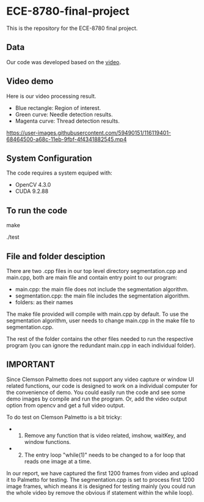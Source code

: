 # ECE-8780-final-project

This is the repository for the ECE-8780 final project.

## Data 
Our code was developed based on the [video](https://drive.google.com/drive/folders/1Tp1WGvC2OOuOI_mL-SOBWsOYOHibuZxo?usp=sharing).

## Video demo
Here is our video processing result.
- Blue rectangle: Region of interest.
- Green curve: Needle detection results.
- Magenta curve: Thread detection results.

https://user-images.githubusercontent.com/59490151/116119401-68464500-a68c-11eb-9fbf-4f4341882545.mp4



## System Configuration
The code requires a system equiped with:
- OpenCV 4.3.0
- CUDA 9.2.88

## To run the code
make

./test


## File and folder desciption
There are two .cpp files in our top level directory segmentation.cpp and main.cpp, both are main file and contain entry point to our program:
- main.cpp: the main file does not include the segmentation algorithm.
- segmentation.cpp: the main file includes the segmentation algorithm.
- folders: as their names

The make file provided will compile with main.cpp by default. To use the segmentation algorithm, user needs to change main.cpp in the make file to segmentation.cpp.


The rest of the folder contains the other files needed to run the respective program (you can ignore the redundant main.cpp in each individual folder).

## IMPORTANT
Since Clemson Palmetto does not support any video capture or window UI related functions, our code is designed to work on a individual computer for the convenience of demo. You could easily run the code and see some demo images by compile and run the program. Or, add the video output option from opencv and get a full video output.

To do test on Clemson Palmetto is a bit tricky:
- 1. Remove any function that is video related, imshow, waitKey, and window functions.
- 2. The entry loop "while(1)" needs to be changed to a for loop that reads one image at a time.

In our report, we have captured the first 1200 frames from video and upload it to Palmetto for testing. The segmentation.cpp is set to process first 1200 image frames, which means it is designed for testing mainly (you could run the whole video by remove the obvious if statement within the while loop). 





